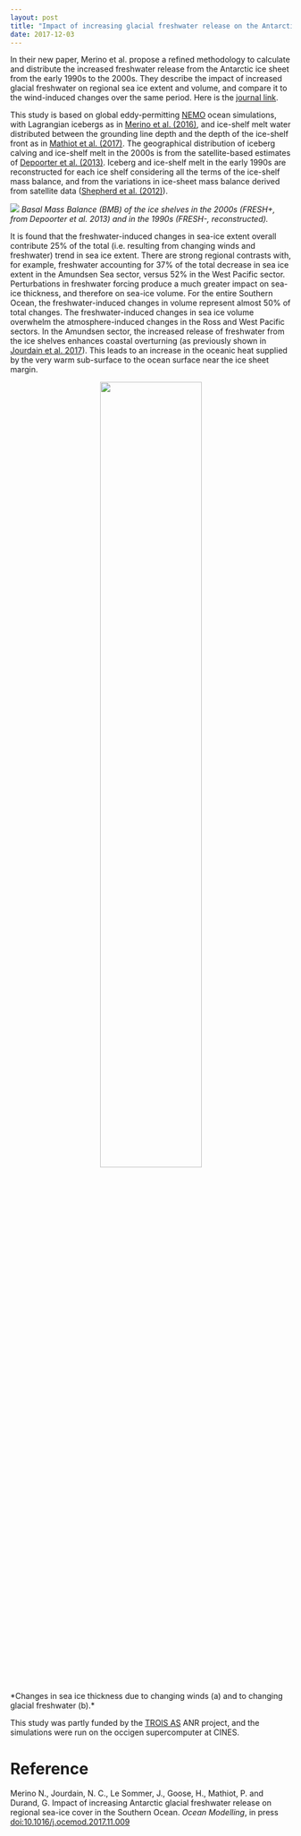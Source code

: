 ```yaml
---
layout: post
title: "Impact of increasing glacial freshwater release on the Antarctic sea ice"
date: 2017-12-03
---
```


In their new paper, Merino et al. propose a refined methodology to calculate and distribute the increased freshwater release from the Antarctic ice sheet from the early 1990s to the 2000s. They describe the impact of increased glacial freshwater on regional sea ice extent and volume, and compare it to the wind-induced changes over the same period. Here is the [journal link][3]. 

This study is based on global eddy-permitting [NEMO][4] ocean simulations, with Lagrangian icebergs as in [Merino et al. (2016)][5], and ice-shelf melt water distributed between the grounding line depth and the depth of the ice-shelf front as in [Mathiot et al. (2017)][6]. The geographical distribution of iceberg calving and ice-shelf melt in the 2000s is from the satellite-based estimates of [Depoorter et al. (2013)][7]. Iceberg and ice-shelf melt in the early 1990s are reconstructed for each ice shelf considering all the terms of the ice-shelf mass balance, and from the variations in ice-sheet mass balance derived from satellite data ([Shepherd et al. (2012)][8]).


![]({{site.url}}projects_dir/img/fig3_Merino_2017.jpg)
*Basal Mass Balance (BMB) of the ice shelves in the 2000s (FRESH+, from Depoorter et al. 2013) and in the 1990s (FRESH-, reconstructed).*


It is found that the freshwater-induced changes in sea-ice extent overall contribute 25% of the total (i.e. resulting from changing winds and freshwater) trend in sea ice extent. There are strong regional contrasts with, for example, freshwater accounting for 37% of the total decrease in sea ice extent in the Amundsen Sea sector, versus 52% in the West Pacific sector. Perturbations in freshwater forcing produce a much greater impact on sea-ice thickness, and therefore on sea-ice volume. For the entire Southern Ocean, the freshwater-induced changes in volume represent almost 50% of total changes. The freshwater-induced changes in sea ice volume overwhelm the atmosphere-induced changes in the Ross and West Pacific sectors. In the Amundsen sector, the increased release of freshwater from the ice shelves enhances coastal overturning (as previously shown in [Jourdain et al. 2017][9]). This leads to an increase in the oceanic heat supplied by the very warm sub-surface to the ocean surface near the ice sheet margin.


<center><div>
<img src="{{site.url}}projects_dir/img/fig11_Merino_2017.jpg" width="60%" height="60%"/>
</div></center>
*Changes in sea ice thickness due to changing winds (a) and to changing glacial freshwater (b).*


This study was partly funded by the [TROIS AS][1] ANR project, and the simulations were run on the occigen supercomputer at CINES.

# Reference
Merino N., Jourdain, N. C., Le Sommer, J., Goose, H., Mathiot, P. and Durand, G. Impact of increasing Antarctic glacial freshwater release on regional sea-ice cover in the Southern Ocean. _Ocean Modelling_, in press [doi:10.1016/j.ocemod.2017.11.009][3]


[1]: http://nicojourdain.github.io/projects_dir/trois_as
[2]: http://www.ige-grenoble.fr
[3]: https://doi.org/10.1016/j.ocemod.2017.11.009
[4]: http://www.nemo-ocean.eu
[5]: https://doi.org/10.1016/j.ocemod.2016.05.001
[6]: https://www.geosci-model-dev.net/10/2849/2017
[7]: https://www.nature.com/articles/nature12567
[8]: http://science.sciencemag.org/content/338/6111/1183
[9]: http://onlinelibrary.wiley.com/doi/10.1002/2016JC012509/abstract
